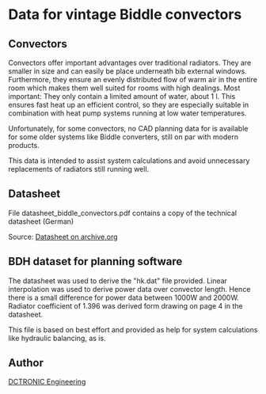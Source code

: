 
# Data for vintage Biddle convectors

## Convectors

Convectors offer important advantages over traditional radiators. They are smaller in size and can easily be place underneath bib external windows.
Furthermore, they ensure an evenly distributed flow of warm air in the entire room which makes them well suited for rooms with high dealings.
Most important: They only contain a limited amount of water, about 1 l. This ensures fast heat up an efficient control, so they are especially suitable in combination with heat pump systems running at low water temperatures.

Unfortunately, for some convectors, no CAD planning data for is available for some older systems like Biddle converters, still on par with modern products. 

This data is intended to assist system calculations and avoid unnecessary replacements of radiators still running well.

## Datasheet

File datasheet_biddle_convectors.pdf contains a copy of the technical datasheet (German)

Source: [Datasheet on archive.org](https://archive.org/details/konvektoren-biddle) 

## BDH dataset for planning software

The datasheet was used to derive the "hk.dat" file provided. Linear interpolation was used to derive power data over convector length. Hence there is a small difference for power data between 1000W and 2000W. Radiator coefficient of 1.396 was derived form drawing on page 4 in the datasheet.

This file is based on best effort and provided as help for system calculations like hydraulic balancing, as is.

## Author

[DCTRONIC Engineering](mailto:dclawin@dctronic.de)
